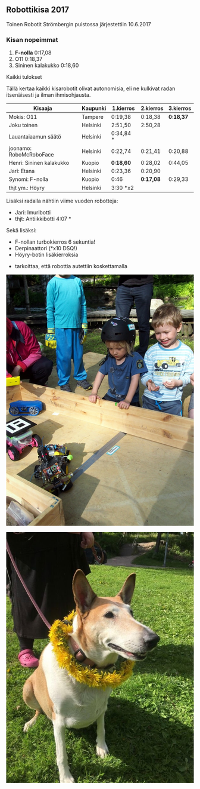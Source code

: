 ## Robottikisa 2017

Toinen Robotit Strömbergin puistossa järjestettiin 10.6.2017

### Kisan nopeimmat

1. **F-nolla**          0:17,08
2. O11                 0:18,37
3. Sininen kalakukko   0:18,60

Kaikki tulokset

Tällä kertaa kaikki kisarobotit olivat autonomisia, eli ne kulkivat radan itsenäisesti ja ilman ihmisohjausta.

| Kisaaja                             | Kaupunki |  1.kierros    | 2.kierros    | 3.kierros    |
|-------------------------------------|----------|---------------|--------------|--------------|
| Mokis:        O11                   | Tampere  |  0:19,38      |  0:18,38     | **0:18,37**  |
|               Joku toinen           | Helsinki |  2:51,50      |  2:50,28     |              |
|               Lauantaiaamun säätö   | Helsinki |  0:34,84 *    |              |              |
| joonamo:      RoboMcRoboFace        | Helsinki |  0:22,74      |  0:21,41     |  0:20,88     |
| Henri:        Sininen kalakukko     |  Kuopio  |  **0:18,60**  |  0:28,02     |  0:44,05     |
| Jari:         Etana                 | Helsinki |  0:23,36      |  0:20,90     |              |
| Synomi:       F-nolla               |  Kuopio  |  0:46         |  **0:17,08** |  0:29,33     |
| thjt ym.:     Höyry                 | Helsinki |  3:30 *x2     |              |              |

Lisäksi radalla nähtiin viime vuoden robotteja:
 - Jari: Imuribotti
 - thjt: Antiikkibotti 4:07 *

Sekä lisäksi:
 - F-nollan turbokierros 6 sekuntia!
 - Derpinaattori (*x10 DSQ!)
 - Höyry-botin lisäkierroksia

* tarkoittaa, että robottia autettiin koskettamalla


![](media/photos/2017_001.jpg?raw=true "Kisa 2017")

![](media/photos/2017_002.jpg?raw=true "Kisa 2017")

